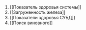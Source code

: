 
1. [[Показатель здоровья системы]]
2. [[Загруженность железа]]
3. [[Показатели здоровья СУБД]]
4. [[Поиск виновного]]
